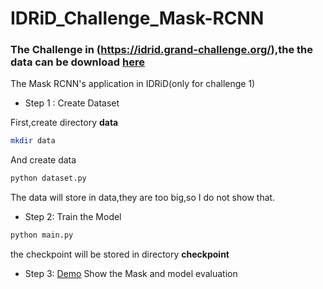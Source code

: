 # IDRiD_Challenge_Mask-RCNN

### The Challenge in (https://idrid.grand-challenge.org/),the the data can be download [here](https://ieee-dataport.org/open-access/indian-diabetic-retinopathy-image-dataset-idrid)

The Mask RCNN's application in IDRiD(only for challenge 1)

*  Step 1 : Create Dataset

First,create directory **data**
```bash
mkdir data
```
And create data
```python
python dataset.py
```
The data will store in data,they are too big,so I do not show that.

*  Step 2: Train the Model
```python 
python main.py
```
the checkpoint will be stored in directory **checkpoint**


*  Step 3: [Demo](./demo.ipynb)
Show the Mask and model evaluation
